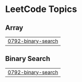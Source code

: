 

<!---LeetCode Topics Start-->
# LeetCode Topics
## Array
|  |
| ------- |
| [0792-binary-search](https://github.com/solomon-2105/DSA/tree/master/0792-binary-search) |
## Binary Search
|  |
| ------- |
| [0792-binary-search](https://github.com/solomon-2105/DSA/tree/master/0792-binary-search) |
<!---LeetCode Topics End-->